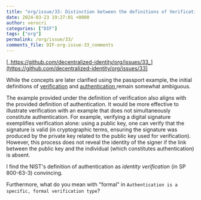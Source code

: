 ```yaml
---
title: "org/issue/33: Distinction between the definitions of Verification and Authentication"
date: 2024-03-23 19:27:01 +0000
author: verocri
categories: ["DIF"]
tags: ["org"]
permalink: /org/issue/33/
comments_file: DIF-org-issue-33_comments
---
```


[_https://github.com/decentralized-identity/org/issues/33_](https://github.com/decentralized-identity/org/issues/33)

While the concepts are later clarified using the passport example, the initial definitions of [verification](https://github.com/w3c/identity-web-impact/blob/49d81e5e99d9c300f4277e3815a0a0a5e0d90058/index.bs#L85) and [authentication ](https://github.com/w3c/identity-web-impact/blob/49d81e5e99d9c300f4277e3815a0a0a5e0d90058/index.bs#L86) remain somewhat ambiguous. 

The example provided under the definition of verification also aligns with the provided definition of authentication. It would be more effective to illustrate verification with an example that does not simultaneously constitute authentication. For example, verifying a digital signature exemplifies verification alone: using a public key, one can verify that the signature is valid (in cryptographic terms, ensuring the signature was produced by the private key related to the public key used for verification). However, this process does not reveal the identity of the signer if the link between the public key and the individual (which constitutes authentication) is absent.

I find the NIST's definition of authentication as *identity verification* (in SP 800-63-3) convincing.

Furthermore, what do you mean with "formal" in `Authentication is a specific, formal verification type`?